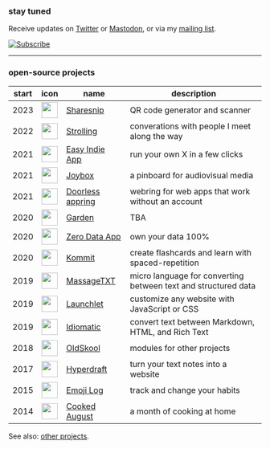 ### stay tuned

Receive updates on [Twitter](https://rosano.ca/twitter) or [Mastodon](https://merveilles.town/@rosano), or via my [mailing list](https://rosano.ca/list).

<a href="https://rosano.ca/list"><img alt="Subscribe" src="https://static.rosano.ca/_shared/_RCSSubscribeButton.svg" /></a>

---

### open-source projects

| start | icon | name | description |
| - | - | - | - |
| 2023 | <img src="https://static.rosano.ca/sharesnip/identity.svg" width="32" aria-hidden="true" /> | [Sharesnip](https://github.com/rosano/sharesnip) | QR code generator and scanner |
| 2022 | <img src="https://static.rosano.ca/strolling/identity.svg" width="32" /> | [Strolling](https://github.com/rosano/strolling-ghost-theme) | converations with people I meet along the way |
| 2021 | <img src="https://static.rosano.ca/easyindieapp/identity-green-background.svg" width="32" /> | [Easy Indie App](https://github.com/0dataapp/easyindie) | run your own X in a few clicks |
| 2021 | <img src="https://static.rosano.ca/joybox/identity.svg" width="32" /> | [Joybox](https://github.com/rosano/joybox) | a pinboard for audiovisual media |
| 2021 | <img src="https://static.rosano.ca/swar/identity.svg" width="32" /> | [Doorless appring](https://github.com/0dataapp/small-web-app-ring) | webring for web apps that work without an account |
| 2020 | <img src="https://static.rosano.ca/garden/identity.svg" width="32" /> | [Garden](https://github.com/rosano/garden) | TBA |
| 2020 | <img src="https://static.rosano.ca/0data/identity.svg" width="32" /> | [Zero Data App](https://github.com/0dataapp/0data) | own your data 100% |
| 2020 | <img src="https://static.rosano.ca/kommit/identity.svg" width="32" /> | [Kommit](https://github.com/rosano/kommit) | create flashcards and learn with spaced-repetition |
| 2019 | <img src="https://static.rosano.ca/massagetxt/identity.svg" width="32" /> | [MassageTXT](https://github.com/rosano/massagetxt-web) | micro language for converting between text and structured data |
| 2019 | <img src="https://static.rosano.ca/launchlet/identity.svg" width="32" /> | [Launchlet](https://github.com/rosano/launchlet) | customize any website with JavaScript or CSS |
| 2019 | <img src="https://static.rosano.ca/idiomatic/identity.svg" width="32" /> | [Idiomatic](https://github.com/rosano/idiomatic) | convert text between Markdown, HTML, and Rich Text |
| 2018 | <img src="https://static.rosano.ca/oldskool/identity.svg" width="32" /> | [OldSkool](https://github.com/olsk) | modules for other projects |
| 2017 | <img src="https://static.rosano.ca/wikiavec/identity.svg" width="32" /> | [Hyperdraft](https://github.com/rosano/hyperdraft) | turn your text notes into a website |
| 2015 | <img src="https://static.rosano.ca/emojilog/identity.svg" width="32" /> | [Emoji Log](https://github.com/rosano/emojilog) | track and change your habits |
| 2014 | <img src="https://static.rosano.ca/cooked-august/identity.gif" width="32" /> | [Cooked August](https://github.com/rosano/cooked-august) | a month of cooking at home |

See also: [other projects](https://rosano.hmm.garden/01etsqssqjv29ykfphkxq01042).
